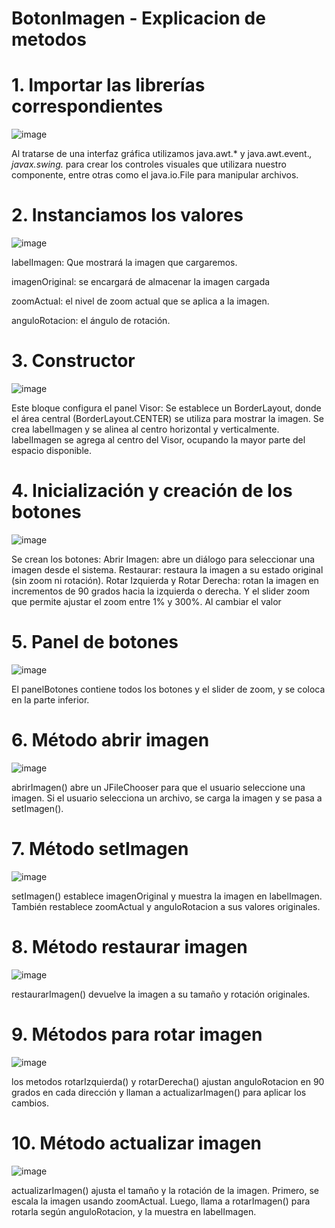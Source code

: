 # BotonImagen - Explicacion de metodos 

# 1. Importar las librerías correspondientes
   
![image](https://github.com/user-attachments/assets/8f81b3d1-10ab-4b0b-8a3f-fdffe219c7aa)

Al tratarse de una interfaz gráfica utilizamos java.awt.* y java.awt.event.*,
javax.swing.* para crear los controles visuales que utilizara nuestro componente,
entre otras como el java.io.File para manipular archivos. 

# 2. Instanciamos los valores

![image](https://github.com/user-attachments/assets/1bca4ede-649a-457b-a105-a7ca452086cf)

labelImagen: Que mostrará la imagen que cargaremos.

imagenOriginal: se encargará de almacenar la imagen cargada 

zoomActual: el nivel de zoom actual que se aplica a la imagen.

anguloRotacion: el ángulo de rotación.

# 3. Constructor 

![image](https://github.com/user-attachments/assets/e20362e9-6e6b-421a-9ef5-cb4d1a5e11ea)

Este bloque configura el panel Visor:
Se establece un BorderLayout, donde el área central (BorderLayout.CENTER) se utiliza para mostrar la imagen.
Se crea labelImagen y se alinea al centro horizontal y verticalmente.
labelImagen se agrega al centro del Visor, ocupando la mayor parte del espacio disponible.

# 4. Inicialización y creación de los botones

![image](https://github.com/user-attachments/assets/ae05c807-5736-4b74-af5d-6c1e78b71ba4)

Se crean los botones: 
Abrir Imagen: abre un diálogo para seleccionar una imagen desde el sistema.
Restaurar: restaura la imagen a su estado original (sin zoom ni rotación).
Rotar Izquierda y Rotar Derecha: rotan la imagen en incrementos de 90 grados hacia la izquierda o derecha.
Y el slider zoom que permite ajustar el zoom entre 1% y 300%. Al cambiar el valor

# 5. Panel de botones 

![image](https://github.com/user-attachments/assets/63f91740-9673-4000-86ce-1cf678b9d1c8)

El panelBotones contiene todos los botones y el slider de zoom, y se coloca en la parte inferior.

# 6. Método abrir imagen 

![image](https://github.com/user-attachments/assets/336bd8cd-7204-4eed-8121-63de8ad10ab0)


abrirImagen() abre un JFileChooser para que el usuario seleccione una imagen.
Si el usuario selecciona un archivo, se carga la imagen y se pasa a setImagen().

# 7. Método setImagen 

![image](https://github.com/user-attachments/assets/18c8a83c-cf99-4fd3-abf9-70b667760502)

setImagen() establece imagenOriginal y muestra la imagen en labelImagen.
También restablece zoomActual y anguloRotacion a sus valores originales.

# 8. Método restaurar imagen 

![image](https://github.com/user-attachments/assets/cd40d83a-41f2-4660-b0de-ae6062f58ce4)

restaurarImagen() devuelve la imagen a su tamaño y rotación originales.

# 9. Métodos para rotar imagen 

![image](https://github.com/user-attachments/assets/933193d8-8b3e-4a32-bff0-8a455258a7b5)

los metodos rotarIzquierda() y rotarDerecha() ajustan anguloRotacion en 90 grados en cada dirección y llaman a actualizarImagen() para aplicar los cambios.

# 10. Método actualizar imagen 

![image](https://github.com/user-attachments/assets/a86ed731-0f43-434b-961f-569df084e1a3)

actualizarImagen() ajusta el tamaño y la rotación de la imagen.
Primero, se escala la imagen usando zoomActual.
Luego, llama a rotarImagen() para rotarla según anguloRotacion, y la muestra en labelImagen.


